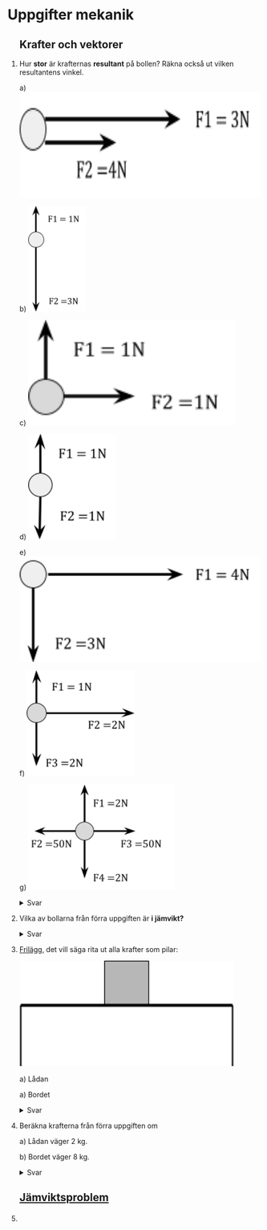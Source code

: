 # Uppgifter mekanik

<style>
img{
    height: 15em;
    background-color: white;
}
</style>

<ol>

## Krafter och vektorer

<li>

Hur **stor** är krafternas **resultant** på bollen? Räkna också ut vilken resultantens vinkel.

a) ![](image8.png)

b) ![](image4.png)

c) ![](image9.png)

d) ![](image16.png)

e) ![](image12.png)

f) ![](image15.png)

g) ![](image13.png)

<details>
<summary>Svar</summary>

**SVAR:** 

a) 7 N, $0 \degree$

b) 2 N, $-90 \degree$

c) $\sqrt 2 \newton$, $45 \degree$

d) 0 N (saknar vinkel)

e) 5 N, $\arctan{(\frac{-3}{4})} = -36.9 \degree$

f) $\sqrt 5 \newton$, $\arctan{(\frac{1-2}{2})} = -26.6 \degree $

g) $0 \newton$ (saknar vinkel)

</details>
</li>

<li>

Vilka av bollarna från förra uppgiften är **i jämvikt?**

<details>
<summary>Svar</summary>

**SVAR:** 

**d** och **g**, eftersom deras resultant är 0.

</details>
</li>

<li>

[Frilägg](?search=frilägg), det vill säga rita ut alla krafter som pilar:

![](image5.png)

a) Lådan

a) Bordet

<details>
<summary>Svar</summary>

a) ![](image6.png)

b) ![](image7.png)

</details>
</li>

<li>

Beräkna krafterna från förra uppgiften om

a) Lådan väger 2 kg.

b) Bordet väger 8 kg.

<details>
<summary>Svar</summary>

a) $$\text{Normalkraft} = \text{Tyngdkraft} = mg = 2 \cdot 9.82 = 19.64 \newton$$

b)

$$\text{Tyngdkraft(låda)} = 19.64 \newton$$

$$\text{Tyngdkraft(bord)} = 8 \cdot 9.82 = 78.56 \newton$$

$$\text{Normalkraft(bord)} = \text{Tyngdkraft(låda)} + \text{Tyngdkraft(bord)}$$
$$\text{Normalkraft(bord)} = 19.64 + 78.56 = 98.2 \newton $$

Vi antar att allt är jämnt utplacerat på bordet. Då tar varje ben upp hälften av normalkraften: $$\frac{\text{Normalkraft(bord)}}{2} = 49.1 \newton$$

</details>
</li>

<h2>

<a href="jämviktsproblem.pdf" target="_blank">Jämviktsproblem</a>

</h2>

<li>



</li>

</ol>
